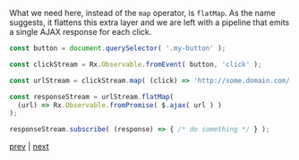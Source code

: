 
What we need here, instead of the `map` operator, is `flatMap`. As the
name suggests, it flattens this extra layer and we are left with a
pipeline that emits a single AJAX response for each click.


```js
const button = document.querySelector( '.my-button' );

const clickStream = Rx.Observable.fromEvent( button, 'click' );

const urlStream = clickStream.map( (click) => 'http://some.domain.com/' );

const responseStream = urlStream.flatMap(
  (url) => Rx.Observable.fromPromise( $.ajax( url ) )
);

responseStream.subscribe( (response) => { /* do something */ } );
```


[prev](09.md) | [next](11.md)